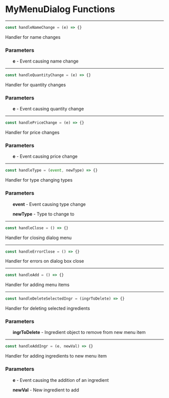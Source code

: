 # MyMenuDialog Functions

-----

```js
const handleNameChange = (e) => {}
```
Handler for name changes
### Parameters
&nbsp;&nbsp;&nbsp;&nbsp;&nbsp;&nbsp;**e** - Event causing name change

-----

```js
const handleQuantityChange = (e) => {}
```
Handler for quantity changes
### Parameters
&nbsp;&nbsp;&nbsp;&nbsp;&nbsp;&nbsp;**e** - Event causing quantity change

-----

```js
const handlePriceChange = (e) => {}
```
Handler for price changes
### Parameters
&nbsp;&nbsp;&nbsp;&nbsp;&nbsp;&nbsp;**e** - Event causing price change

-----

```js
const handleType = (event, newType) => {}
```
Handler for type changing types
### Parameters
&nbsp;&nbsp;&nbsp;&nbsp;&nbsp;&nbsp;**event** - Event causing type change

&nbsp;&nbsp;&nbsp;&nbsp;&nbsp;&nbsp;**newType** - Type to change to

-----

```js
const handleClose = () => {}
```
Handler for closing dialog menu

-----

```js
const handleErrorClose = () => {}
```
Handler for errors on dialog box close

-----

```js
const handleAdd = () => {}
```
Handler for adding menu items

-----

```js
const handleDeleteSelectedIngr = (ingrToDelete) => {}
```
Handler for deleting selected ingredients
### Parameters
&nbsp;&nbsp;&nbsp;&nbsp;&nbsp;&nbsp;**ingrToDelete** - Ingredient object to remove from new menu item

-----

```js
const handleAddIngr = (e, newVal) => {}
```
Handler for adding ingredients to new menu item
### Parameters
&nbsp;&nbsp;&nbsp;&nbsp;&nbsp;&nbsp;**e** - Event causing the addition of an ingredient

&nbsp;&nbsp;&nbsp;&nbsp;&nbsp;&nbsp;**newVal** - New ingredient to add
